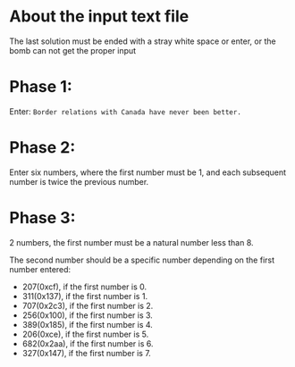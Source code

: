 # About the input text file

The last solution must be ended with a stray white space or enter, or
the bomb can not get the proper input

# Phase 1:

Enter: `Border relations with Canada have never been better.`

# Phase 2:

Enter six numbers, where the first number must be 1, and each subsequent number is twice the previous number.

# Phase 3:

2 numbers, the first number must be a natural number less than 8.

The second number should be a specific number depending on the first number entered:
- 207(0xcf), if the first number is 0.
- 311(0x137), if the first number is 1.
- 707(0x2c3), if the first number is 2.
- 256(0x100), if the first number is 3.
- 389(0x185), if the first number is 4.
- 206(0xce), if the first number is 5.
- 682(0x2aa), if the first number is 6.
- 327(0x147), if the first number is 7.